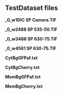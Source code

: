 ## TestDataset files

**_0_w1DIC SP Camera.TIF**

**_0_w2488 SP 535-50.TIF**

**_0_w3488 SP 630-75.TIF**

**_0_w4561 SP 630-75.TIF**

**CytBgGFPaf.txt**

**CytBgCherry.txt**

**MemBgGFPaf.txt**

**MemBgCherry.txt**

